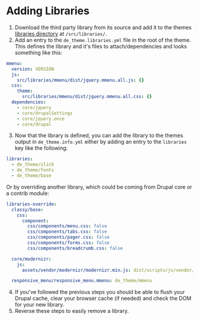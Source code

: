 # Adding Libraries

1.  Download the third party library from its source and add it to the themes [libraries directory](https://git.echidna.ca/themes/de-d8-perth-theme/-/tree/master/src%2Flibraries) at `/src/libraries/`.
2.  Add an entry to the `de_theme.libraries.yml` file in the root of the theme. This defines the library and it's files to attach/dependencies and looks something like this:
```yaml
mmenu:
  version: VERSION
  js:
    src/libraries/mmenu/dist/jquery.mmenu.all.js: {}
  css:
    theme:
      src/libraries/mmenu/dist/jquery.mmenu.all.css: {}
  dependencies:
    - core/jquery
    - core/drupalSettings
    - core/jquery.once
    - core/drupal
```
3.  Now that the library is defined, you can add the library to the themes output in `de_theme.info.yml` either by adding an entry to the `libraries` key like the following:
```yaml
libraries:
  - de_theme/slick
  - de_theme/fonts
  - de_theme/base
```
Or by overriding another library, which could be coming from Drupal core or a contrib module:
```yaml
libraries-override:
  classy/base:
    css:
      component:
        css/components/menu.css: false
        css/components/tabs.css: false
        css/components/pager.css: false
        css/components/forms.css: false
        css/components/breadcrumb.css: false

  core/modernizr:
    js:
      assets/vendor/modernizr/modernizr.min.js: dist/scripts/js/vendor/modernizr.min.js

  responsive_menu/responsive_menu.mmenu: de_theme/mmenu

```
4.  If you've followed the previous steps you should be able to flush your Drupal cache, clear your browser cache (if needed) and check the DOM for your new library.
5.  Reverse these steps to easily remove a library.
